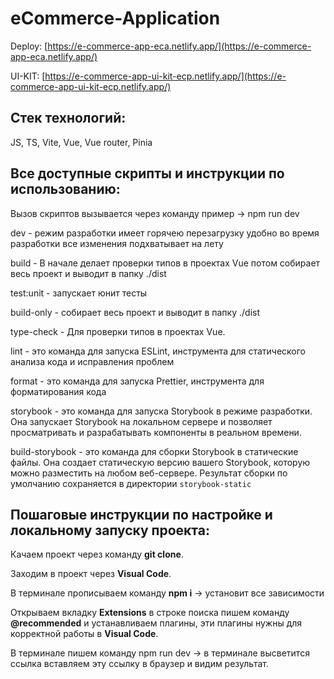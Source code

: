 # eCommerce-Application

Deploy: [https://e-commerce-app-eca.netlify.app/](https://e-commerce-app-eca.netlify.app/)

UI-KIT: [https://e-commerce-app-ui-kit-ecp.netlify.app/](https://e-commerce-app-ui-kit-ecp.netlify.app/)

## Стек технологий:

JS, TS, Vite, Vue, Vue router, Pinia

## Все доступные скрипты и инструкции по использованию:

Вызов скриптов вызывается через команду пример -> npm run dev

dev - режим разработки имеет горячею перезагрузку удобно во время разработки все изменения подхватывает на лету

build - В начале делает проверки типов в проектах Vue потом собирает весь проект и выводит в папку ./dist

test:unit - запускает юнит тесты

build-only - собирает весь проект и выводит в папку ./dist

type-check - Для проверки типов в проектах Vue.

lint - это команда для запуска ESLint, инструмента для статического анализа кода и исправления проблем

format - это команда для запуска Prettier, инструмента для форматирования кода

storybook - это команда для запуска Storybook в режиме разработки. Она запускает Storybook на локальном сервере и позволяет просматривать и разрабатывать компоненты в реальном времени.

build-storybook - это команда для сборки Storybook в статические файлы. Она создает статическую версию вашего Storybook, которую можно разместить на любом веб-сервере. Результат сборки по умолчанию сохраняется в директории `storybook-static`

## Пошаговые инструкции по настройке и локальному запуску проекта:

Качаем проект через команду **git clone**.

Заходим в проект через **Visual Code**.

В терминале прописываем команду **npm i** -> установит все зависимости

Открываем вкладку **Extensions** в строке поиска пишем команду **@recommended** и устанавливаем плагины, эти плагины нужны для корректной работы в **Visual Code**.

В терминале пишем команду npm run dev -> в терминале высветится ссылка вставляем эту ссылку в браузер и видим результат.
